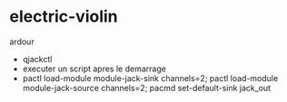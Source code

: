 # electric-violin
ardour

- qjackctl
- executer un script apres le demarrage
- pactl load-module module-jack-sink channels=2; pactl load-module module-jack-source channels=2; pacmd set-default-sink jack_out
